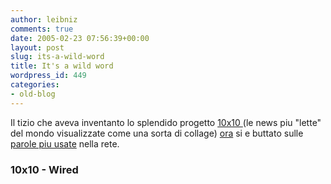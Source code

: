 ```yaml
---
author: leibniz
comments: true
date: 2005-02-23 07:56:39+00:00
layout: post
slug: its-a-wild-word
title: It's a wild word
wordpress_id: 449
categories:
- old-blog
---
```


Il tizio che aveva inventanto lo splendido progetto [10x10 ](http://www.tenbyten.org/)(le news piu "lette" del mondo visualizzate come una sorta di collage) [ora](http://www.wired.com/news/culture/0,1284,66612,00.html?tw=rss.TOP) si e buttato sulle [parole piu usate](http://wordcount.org/index2.html) nella rete.




### 10x10 - Wired
